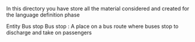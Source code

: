 In this directory you have store all the material considered and created for the language definition phase


Entity Bus stop
Bus stop : A place on a bus route where buses stop to discharge and take on passengers